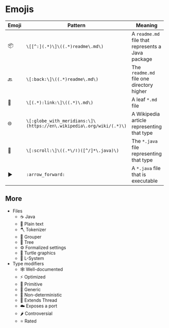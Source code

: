 # Emojis

| Emoji                  | Pattern                                                              | Meaning                                           |
| ---------------------- | -------------------------------------------------------------------- | ------------------------------------------------- |
| :package:              | `\[[^:](.*)\]\((.*)readme\.md\)`                                     | A `readme.md` file that represents a Java package |
| :back:                 | `\[:back:\]\((.*)readme\.md\)`                                       | The `readme.md` file one directory higher         |
| :link:                 | `\[(.*):link:\]\((.*)\.md\)`                                         | A leaf `*.md` file                                |
| :globe_with_meridians: | `\[:globe_with_meridians:\]\(https://en\.wikipedia\.org/wiki/(.*)\)` | A Wikipedia article representing that type        |
| :scroll:               | `\[:scroll:\]\((.*\/ا)([^/]*\.java)\)`                               | The `*.java` file representing that type          |
| :arrow_forward:        | `:arrow_forward:`                                                    | A `*.java` file that is executable                |

## More

- Files
  - :coffee: Java
  - :memo: Plain text
  - :axe: Tokenizer
  - :hammer: Grouper
  - :deciduous_tree: Tree
  - :gear: Formalized settings
  - :turtle: Turtle graphics
  - :seedling: L-System
- Type modifiers
  - :spider_web: Well-documented
  - :zap: Optimized
  - :bricks: Primitive
  - :jigsaw: Generic
  - :game_die: Non-deterministic
  - :thread: Extends Thread
  - :cloud: Exposes a port
  - :hot_pepper: Controversial
  - :star: Rated
